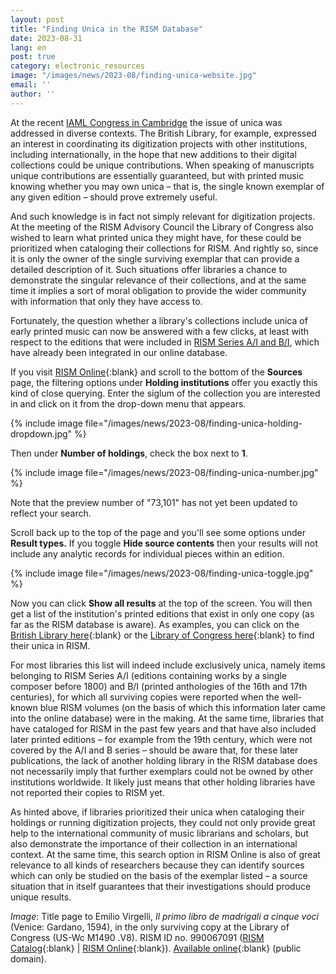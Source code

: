 ```yaml
---
layout: post
title: "Finding Unica in the RISM Database"
date: 2023-08-31
lang: en
post: true
category: electronic_resources
image: "/images/news/2023-08/finding-unica-website.jpg"
email: ''
author: ''
---
```


At the recent [IAML Congress in Cambridge](/publications/iaml-congresses/2023.html) the issue of unica was addressed in diverse contexts. The British Library, for example, expressed an interest in coordinating its digitization projects with other institutions, including internationally, in the hope that new additions to their digital collections could be unique contributions. When speaking of manuscripts unique contributions are essentially guaranteed, but with printed music knowing whether you may own unica – that is, the single known exemplar of any given edition – should prove extremely useful.  

And such knowledge is in fact not simply relevant for digitization projects. At the meeting of the RISM Advisory Council the Library of Congress also wished to learn what printed unica they might have, for these could be prioritized when cataloging their collections for RISM. And rightly so, since it is only the owner of the single surviving exemplar that can provide a detailed description of it. Such situations offer libraries a chance to demonstrate the singular relevance of their collections, and at the same time it implies a sort of moral obligation to provide the wider community with information that only they have access to.  

Fortunately, the question whether a library's collections include unica of early printed music can now be answered with a few clicks, at least with respect to the editions that were included in [RISM Series A/I and B/I](/publications.html#series-a-inventories-of-musical-sources), which have already been integrated in our online database.

If you visit [RISM Online](https://rism.online/?mode=sources){:blank} and scroll to the bottom of the **Sources** page, the filtering options under **Holding institutions** offer you exactly this kind of close querying. Enter the siglum of the collection you are interested in and click on it from the drop-down menu that appears.

{% include image file="/images/news/2023-08/finding-unica-holding-dropdown.jpg" %}

Then under **Number of holdings**, check the box next to **1**.

{% include image file="/images/news/2023-08/finding-unica-number.jpg" %}

Note that the preview number of "73,101" has not yet been updated to reflect your search.  

Scroll back up to the top of the page and you'll see some options under **Result types.** If you toggle **Hide source contents** then your results will not include any analytic records for individual pieces within an edition.

{% include image file="/images/news/2023-08/finding-unica-toggle.jpg" %}

Now you can click **Show all results** at the top of the screen. You will then get a list of the institution's printed editions that exist in only one copy (as far as the RISM database is aware). As examples, you can click on the [British Library here](https://rism.online/search?mode=sources&fq=hide-source-contents%3Atrue&fq=num-holdings%3A1&fq=sigla%3AGB-Lbl&fb=sigla%3Aintersection&page=1&rows=20){:blank} or the [Library of Congress here](https://rism.online/search?mode=sources&fq=hide-source-contents%3Atrue&fq=num-holdings%3A1&fq=sigla%3AUS-Wc&fb=sigla%3Aintersection&page=1&rows=20){:blank} to find their unica in RISM.  

For most libraries this list will indeed include exclusively unica, namely items belonging to RISM Series A/I (editions containing works by a single composer before 1800) and B/I (printed anthologies of the 16th and 17th centuries), for which all surviving copies were reported when the well-known blue RISM volumes (on the basis of which this information later came into the online database) were in the making. At the same time, libraries that have cataloged for RISM in the past few years and that have also included later printed editions – for example from the 19th century, which were not covered by the A/I and B series – should be aware that, for these later publications, the lack of another holding library in the RISM database does not necessarily imply that further exemplars could not be owned by other institutions worldwide. It likely just means that other holding libraries have not reported their copies to RISM yet.

As hinted above, if libraries prioritized their unica when cataloging their holdings or running digitization projects, they could not only provide great help to the international community of music librarians and scholars, but also demonstrate the importance of their collection in an international context. At the same time, this search option in RISM Online is also of great relevance to all kinds of researchers because they can identify sources which can only be studied on the basis of the exemplar listed – a source situation that in itself guarantees that their investigations should produce unique results.  

_Image_: Title page to Emilio Virgelli, _Il primo libro de madrigali a cinque voci_ (Venice: Gardano, 1594), in the only surviving copy at the Library of Congress (US-Wc M1490 .V8). RISM ID no. 990067091 ([RISM Catalog](https://opac.rism.info/search?id=990067091&View=rism){:blank} \| [RISM Online](https://rism.online/sources/990067091){:blank}). [Available online](https://lcweb2.loc.gov/diglib/ihas/loc.natlib.ihas.200154793/default.html){:blank} (public domain).
